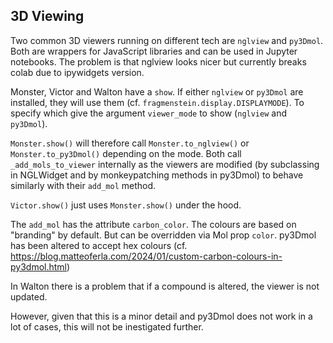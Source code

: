 ## 3D Viewing

Two common 3D viewers running on different tech are `nglview` and `py3Dmol`.
Both are wrappers for JavaScript libraries and can be used in Jupyter notebooks.
The problem is that nglview looks nicer but currently breaks colab due to ipywidgets version.

Monster, Victor and Walton have a ``show``.
If either `nglview` or `py3Dmol` are installed, they will use them (cf. `fragmenstein.display.DISPLAYMODE`).
To specify which give the argument `viewer_mode` to show (`nglview` and `py3Dmol`).

`Monster.show()` will therefore call `Monster.to_nglview()` or `Monster.to_py3Dmol()` depending on the mode.
Both call `_add_mols_to_viewer` internally as the viewers are modified
(by subclassing in NGLWidget and by monkeypatching methods in py3Dmol) to behave similarly with their `add_mol` method.

`Victor.show()` just uses `Monster.show()` under the hood.

The `add_mol` has the attribute `carbon_color`.
The colours are based on "branding" by default. But can be overridden via Mol prop `color`.
py3Dmol has been altered to accept hex colours (cf. https://blog.matteoferla.com/2024/01/custom-carbon-colours-in-py3dmol.html)

In Walton there is a problem that if a compound is altered, the viewer is not updated.

However, given that this is a minor detail and py3Dmol does not work in a lot of cases, this will not be inestigated further.